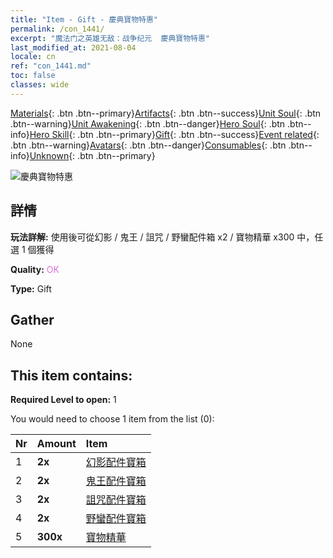 ```yaml
---
title: "Item - Gift - 慶典寶物特惠"
permalink: /con_1441/
excerpt: "魔法门之英雄无敌：战争纪元  慶典寶物特惠"
last_modified_at: 2021-08-04
locale: cn
ref: "con_1441.md"
toc: false
classes: wide
---
```

 [Materials](/ItemsCN/){: .btn .btn--primary}[Artifacts](/ItemsCN/Artifacts/){: .btn .btn--success}[Unit Soul](/ItemsCN/UnitSoul/){: .btn .btn--warning}[Unit Awakening](/ItemsCN/UnitAwakening/){: .btn .btn--danger}[Hero Soul](/ItemsCN/HeroSoul/){: .btn .btn--info}[Hero Skill](/ItemsCN/HeroSkill/){: .btn .btn--primary}[Gift](/ItemsCN/Gift/){: .btn .btn--success}[Event related](/ItemsCN/Events/){: .btn .btn--warning}[Avatars](/ItemsCN/Avatars/){: .btn .btn--danger}[Consumables](/ItemsCN/Consumables/){: .btn .btn--info}[Unknown](/ItemsCN/Unknown/){: .btn .btn--primary}

 ![慶典寶物特惠](/images/t/i_907055.png)

## 詳情
 **玩法詳解:** 使用後可從幻影 / 鬼王 / 詛咒 / 野蠻配件箱 x2 / 寶物精華 x300 中，任選 1 個獲得

 **Quality:** <span style="color: #DA70D6">OK</span>

 **Type:** Gift

## Gather

  None

## This item contains:

 **Required Level to open:** 1

 You would need to choose 1 item from the list (0):

  | Nr | Amount |     Item    |
  |:---|:-------|:------------|
  | 1 |  **2x** | [幻影配件寶箱](/cn/Items/con_1339/) |  | 
  | 2 |  **2x** | [鬼王配件寶箱](/cn/Items/con_1340/) |  | 
  | 3 |  **2x** | [詛咒配件寶箱](/cn/Items/con_1341/) |  | 
  | 4 |  **2x** | [野蠻配件寶箱](/cn/Items/con_1342/) |  | 
  | 5 |  **300x** | [寶物精華](/cn/Items/con_905/) |  | 
